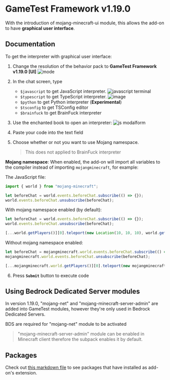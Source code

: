 # GameTest Framework v1.19.0

With the introduction of mojang-minecraft-ui module, this allows the add-on to have **graphical user interface**.

## Documentation

To get the interpreter with graphical user interface:

1. Change the resolution of the behavior pack to **GameTest Framework v1.19.0 [UI]**
![mode](https://media.discordapp.net/attachments/867015810312962063/963424665202724994/unknown.png)

2. In the chat screen, type
    - `$javascript` to get JavaScript interpreter.
    ![javascript terminal](https://media.discordapp.net/attachments/867015810312962063/963408197115318324/unknown.png)
    - `$typescript` to get TypeScript interpreter.
    ![image](https://media.discordapp.net/attachments/867015810312962063/963425916866953257/unknown.png)
    - `$python` to get Python interpreter (**Experimental**)
    - `$tsconfig` to get TSConfig editor
    - `$brainfuck` to get BrainFuck interpreter

3. Use the enchanted book to open an interpreter:
![js modalform](https://media.discordapp.net/attachments/867015810312962063/963408361041313822/unknown.png)

4. Paste your code into the text field

5. Choose whether or not you want to use Mojang namespace.
    > This does not applied to BrainFuck interpreter

**Mojang namespace**: When enabled, the add-on will import all variables to the compiler instead of importing `mojangminecraft`, for example:

The JavaScript file:
```js
import { world } from "mojang-minecraft";

let beforeChat = world.events.beforeChat.subscribe(() => {});
world.events.beforeChat.unsubscribe(beforeChat);
```

With mojang namespace enabled (by default):
```js
let beforeChat = world.events.beforeChat.subscribe(() => {});
world.events.beforeChat.unsubscribe(beforeChat);

[...world.getPlayers()][0].teleport(new Location(10, 10, 10), world.getDimension("overworld"), 10, 50)
```

Without mojang namespace enabled:
```js
let beforeChat = mojangminecraft.world.events.beforeChat.subscribe(() => {});
mojangminecraft.world.events.beforeChat.unsubscribe(beforeChat);

[...mojangminecraft.world.getPlayers()][0].teleport(new mojangminecraft.Location(10, 10, 10), mojangminecraft.world.getDimension("overworld"), 10, 50)
```

6. Press **`Submit`** button to execute code

## Using Bedrock Dedicated Server modules
In version 1.19.0, "mojang-net" and "mojang-minecraft-server-admin" are added into GameTest modules, however they're only used in Bedrock Dedicated Servers.

BDS are required for "mojang-net" module to be activated

> "mojang-minecraft-server-admin" module can be enabled in Minecraft client therefore the subpack enables it by default.

## Packages

Check out [this markdown file](./packages.md) to see packages that have installed as add-on's extension.